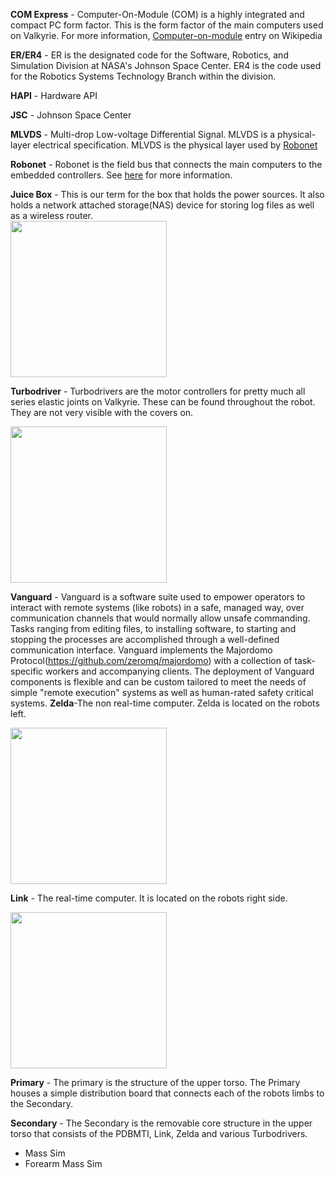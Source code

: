 **COM Express** - Computer-On-Module (COM) is a highly integrated and compact PC form factor.  This is the form factor of the main computers used on Valkyrie.  For more information, [Computer-on-module](https://en.wikipedia.org/wiki/Computer-on-module) entry on Wikipedia  

**ER/ER4** - ER is the designated code for the Software, Robotics, and Simulation Division at NASA's Johnson Space Center.  ER4 is the code used for the Robotics Systems Technology Branch within the division.  

**HAPI** - Hardware API  

**JSC** - Johnson Space Center  

**MLVDS** - Multi-drop Low-voltage Differential Signal.  MLVDS is a physical-layer electrical specification.  MLVDS is the physical layer used by [Robonet](Robonet)  

**Robonet** - Robonet is the field bus that connects the main computers to the embedded controllers.  See [here](Robonet) for more information.

**Juice Box** - This is our term for the box that holds the power sources. It also holds a network attached storage(NAS) device for storing log files as well as a wireless router.  
<img src="https://github.com/NASA-JSC-Robotics/valkyrie/wiki/images/JuiceBox.png" width="250">  

**Turbodriver** - Turbodrivers are the motor controllers for pretty much all series elastic joints on Valkyrie. These can be found throughout the robot. They are not very visible with the covers on.

<img src="https://github.com/NASA-JSC-Robotics/valkyrie/wiki/images/Turbodriver.png" width="250">  

**Vanguard** - Vanguard is a software suite used to empower operators to interact with remote systems (like robots) in a safe, managed way, over communication channels that would normally allow unsafe commanding.  Tasks ranging from editing files, to installing software, to starting and stopping the processes are accomplished through a well-defined communication interface.  Vanguard implements the Majordomo Protocol(https://github.com/zeromq/majordomo) with a collection of task-specific workers and accompanying clients.  The deployment of Vanguard components is flexible and can be custom tailored to meet the needs of simple "remote execution" systems as well as human-rated safety critical systems.
**Zelda**-The non real-time computer. Zelda is located on the robots left.

<img src="https://github.com/NASA-JSC-Robotics/valkyrie/wiki/images/Zelda.png" width="250">

**Link** - The real-time computer. It is located on the robots right side.

<img src="https://github.com/NASA-JSC-Robotics/valkyrie/wiki/images/Link.png" width="250">

**Primary** - The primary is the structure of the upper torso. The Primary houses a simple distribution board that connects each of the robots limbs to the Secondary.  

**Secondary** - The Secondary is the removable core structure in the upper torso that consists of the PDBMTI, Link, Zelda and various Turbodrivers.  

* Mass Sim
* Forearm Mass Sim